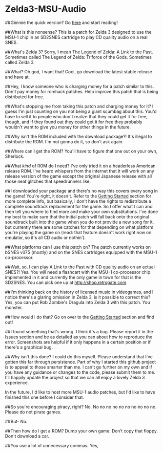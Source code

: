Zelda3-MSU-Audio
================

##Gimmie the quick version?
Go [here](https://github.com/mwreichelt/Zelda3-MSU-Audio/wiki/Getting-Started) and start reading!

##What is this nonsense?
This is a patch for Zelda 3 designed to use the MSU-1 chip in an SD2SNES cartridge to play CD quality audio on a real SNES.

##What's Zelda 3?
Sorry, I mean The Legend of Zelda: A Link to the Past. Sometimes called The Legend of Zelda: Triforce of the Gods. Sometimes called Zelda 3.

##What? Oh god, I want that!
Cool, go download the latest stable release and have at.

##Hey, I know someone who is charging money for a patch similar to this.
Don't pay money for romhack patches. Help improve this patch that is being distributed for free.

##What's stopping me from taking this patch and charging money for it?
I guess I'm just counting on you not being a giant scumbag about this. You'd have to sell it to people who don't realize that they could get it for free, though, and if they found out they could get it for free they probably wouldn't want to give you money for other things in the future.

##Why isn't the ROM included with the download package?!
It's illegal to distribute the ROM. I'm not gonna do it, so don't ask again.

##Where can I get the ROM?
You'll have to figure that one out on your own, Sherlock.

##What _kind_ of ROM do I need?
I've only tried it on a headerless American release ROM. I've heard whispers from the internet that it will work on any release version of the game except the original Japanese release with all those neat glitches that speedrunners like.

##I downloaded your package and there's no way this covers every song in the game!
You're right, it doesn't. Refer to the [Getting Started](https://github.com/mwreichelt/Zelda3-MSU-Audio/wiki/Getting-Started) section for more complete info, but basically, I don't have the rights to redistribute a complete soundtrack replacement for the game. So I offer what I can and then tell you where to find more and make your own substitutions. I've done my best to make sure that the initial patch will fall back onto the original soundtrack built into the game when you do not provide a new song for it, but currently there are some catches for that depending on what platform you're playing the game on (read: that feature doesn't work right now on emulator, so it's all CD audio or nothin').

##What platforms can I use this patch on?
The patch currently works on bSNES v075 (mostly) and on the SNES cartridges equipped with the MSU-1 co-processor.

##Wait, so, I can play A Link to the Past with CD quality audio on an actual SNES?!
Yes. You will need a flashcart with the MSU-1 co-processor chip implemented in it and currently the only game in town for that is the SD2SNES. You can pick one up at http://shop.retrogate.com

##I'm thinking back on the history of licensed music in videogames, and I notice there's a glaring omission in Zelda 3, is it possible to correct this?
Yes, you can put Rob Zombie's Dragula into Zelda 3 with this patch. You monster.

##How would I do that?
Go on over to the [Getting Started](https://github.com/mwreichelt/Zelda3-MSU-Audio/wiki/Getting-Started) section and find out!

##I found something that's wrong. I think it's a bug.
Please report it in the Issues section and be as detailed as you can about how to reproduce the error. Screenshots are helpful if it only happens in a certain position or if there's a graphical bug.

##Why isn't this done? I could do this myself.
Please understand that I've gotten this far through persistence. Part of why I started this github project is to appeal to those smarter than me. I can't go further on my own and if you have any guidance or changes to the code, please submit them to me. I'll happily update the project so that we can all enjoy a lovely Zelda 3 experience.

In the future, I'd like to host more MSU-1 audio patches, but I'd like to have finished this one before I consider that.

##So you're encouraging piracy, right?
No. No no no no no no no no no no. Please do not pirate games.

##But-
No.

##Then how do I get a ROM?
Dump your own game. Don't copy that floppy. Don't download a car.

##You use a lot of unnecessary commas.
Yes,
